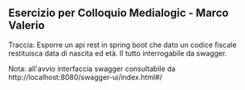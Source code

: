 ## Esercizio per Colloquio Medialogic - Marco Valerio

Traccia: Esporre un api rest in spring boot che dato un codice fiscale restituisca data di nascita ed età. Il tutto interrogabile da swagger.

Nota: all'avvio interfaccia swagger consultabile da http://localhost:8080/swagger-ui/index.html#/

